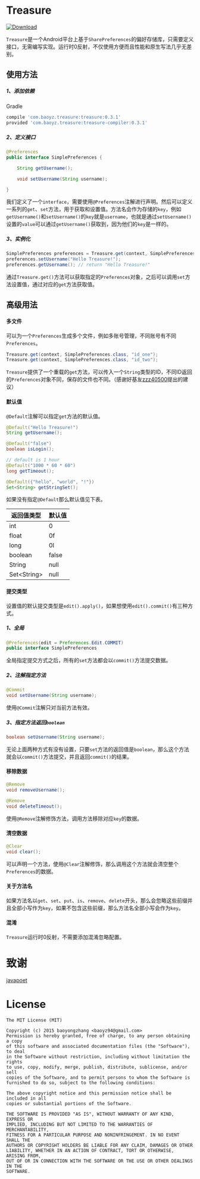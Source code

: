 # Treasure

[ ![Download](https://api.bintray.com/packages/baoyongzhang/maven/Treasure/images/download.svg) ](https://bintray.com/baoyongzhang/maven/Treasure/_latestVersion)

`Treasure`是一个Android平台上基于`SharePreferences`的偏好存储库，只需要定义接口，无需编写实现。运行时0反射，不仅使用方便而且性能和原生写法几乎无差别。

## 使用方法

##### 1、添加依赖

Gradle

``` groovy
compile 'com.baoyz.treasure:treasure:0.3.1'
provided 'com.baoyz.treasure:treasure-compiler:0.3.1'
```

##### 2、定义接口

``` java
@Preferences
public interface SimplePreferences {

    String getUsername();

    void setUsername(String username);

}

```

我们定义了一个`interface`，需要使用`@Preferences`注解进行声明。然后可以定义一系列的`get`、`set`方法，用于获取和设置值。方法名会作为存储的`key`，例如`getUsername()`和`setUsername()`的`key`就是`username`，也就是通过`setUsername()`设置的`value`可以通过`getUsername()`获取到，因为他们的`key`是一样的。

##### 3、实例化

``` java
SimplePreferences preferences = Treasure.get(context, SimplePreferences.class);
preferences.setUsername("Hello Treasure!");
preferences.getUsername(); // return "Hello Treasure!"
```

通过`Treasure.get()`方法可以获取指定的`Preferences`对象，之后可以调用`set`方法设置值，通过对应的`get`方法获取值。

## 高级用法

#### 多文件

可以为一个`Preferences`生成多个文件，例如多账号管理，不同账号有不同`Preferences`。

``` java
Treasure.get(context, SimplePreferences.class, "id_one");
Treasure.get(context, SimplePreferences.class, "id_two");
```

`Treasure`提供了一个重载的`get`方法，可以传入一个`String`类型的ID，不同ID返回的`Preferences`对象不同，保存的文件也不同。（感谢好基友[zzz40500](https://github.com/zzz40500)提出的建议）

#### 默认值

`@Default`注解可以指定`get`方法的默认值。

``` java
@Default("Hello Treasure!")
String getUsername();

@Default("false")
boolean isLogin();

// default is 1 hour
@Default("1000 * 60 * 60")
long getTimeout();

@Default({"hello", "world", "!"})
Set<String> getStringSet();
```

如果没有指定`@Default`那么默认值见下表。

| 返回值类型        | 默认值   |
| ------------ | ----- |
| int          | 0     |
| float        | 0f    |
| long         | 0l    |
| boolean      | false |
| String       | null  |
| Set\<String> | null  |

#### 提交类型

设置值的默认提交类型是`edit().apply()`，如果想使用`edit().commit()`有三种方式。

##### 1、全局

``` java
@Preferences(edit = Preferences.Edit.COMMIT)
public interface SimplePreferences
```

全局指定提交方式之后，所有的`set`方法都会以`commit()`方法提交数据。

##### 2、注解指定方法

``` java
@Commit
void setUsername(String username);
```

使用`@Commit`注解只对当前方法有效。

##### 3、指定方法返回`boolean`

``` java
boolean setUsername(String username);
```

无论上面两种方式有没有设置，只要`set`方法的返回值是`boolean`，那么这个方法就会以`commit()`方法提交，并且返回`commit()`的结果。

#### 移除数据

``` java
@Remove
void removeUsername();

@Remove
void deleteTimeout();
```

使用`@Remove`注解修饰方法，调用方法移除对应`key`的数据。

#### 清空数据

``` java
@Clear
void clear();
```

可以声明一个方法，使用`@Clear`注解修饰，那么调用这个方法就会清空整个`Preferences`的数据。

#### 关于方法名

如果方法名以`get`、`set`、`put`、`is`、`remove`、`delete`开头，那么会忽略这些前缀并且全部小写作为`key`，如果不包含这些前缀，那么方法名全部小写会作为`key`。

#### 混淆

`Treasure`运行时0反射，不需要添加混淆忽略配置。



# 致谢

[javapoet](https://github.com/square/javapoet)



# License

``` 
The MIT License (MIT)

Copyright (c) 2015 baoyongzhang <baoyz94@gmail.com>
Permission is hereby granted, free of charge, to any person obtaining a copy
of this software and associated documentation files (the "Software"), to deal
in the Software without restriction, including without limitation the rights
to use, copy, modify, merge, publish, distribute, sublicense, and/or sell
copies of the Software, and to permit persons to whom the Software is
furnished to do so, subject to the following conditions:

The above copyright notice and this permission notice shall be included in all
copies or substantial portions of the Software.

THE SOFTWARE IS PROVIDED "AS IS", WITHOUT WARRANTY OF ANY KIND, EXPRESS OR
IMPLIED, INCLUDING BUT NOT LIMITED TO THE WARRANTIES OF MERCHANTABILITY,
FITNESS FOR A PARTICULAR PURPOSE AND NONINFRINGEMENT. IN NO EVENT SHALL THE
AUTHORS OR COPYRIGHT HOLDERS BE LIABLE FOR ANY CLAIM, DAMAGES OR OTHER
LIABILITY, WHETHER IN AN ACTION OF CONTRACT, TORT OR OTHERWISE, ARISING FROM,
OUT OF OR IN CONNECTION WITH THE SOFTWARE OR THE USE OR OTHER DEALINGS IN THE
SOFTWARE.
```